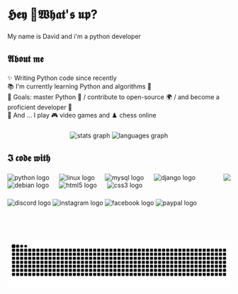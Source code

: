 <h1 align="left">𝕳𝖊𝖞 👾𝖂𝖍𝖆𝖙'𝖘 𝖚𝖕?</h1>

###

<p align="left">My name is David and i'm a python developer</p>

###

<h2 align="left">𝕬𝖇𝖔𝖚𝖙 𝖒𝖊</h2>

###

<p align="left">✨ Writing Python code since recently<br>📚 I'm currently learning Python and algorithms 🔧<br>🎯 Goals: master Python 🐍 / contribute to open-source 🌍 / and become a proficient developer 🚀<br>🎸 And ... I play 🎮 video games and ♟️ chess online</p>

###

<div align="center">
  <img src="https://github-readme-stats.vercel.app/api?username=GREND-LEARD&hide_title=false&hide_rank=false&show_icons=true&include_all_commits=true&count_private=true&disable_animations=false&theme=dracula&locale=en&hide_border=false" height="150" alt="stats graph"  />
  <img src="https://github-readme-stats.vercel.app/api/top-langs?username=GREND-LEARD&locale=en&hide_title=false&layout=compact&card_width=320&langs_count=5&theme=dracula&hide_border=false" height="150" alt="languages graph"  />
</div>

###

<h2 align="left">𝕴 𝖈𝖔𝖉𝖊 𝖜𝖎𝖙𝖍</h2>

###

<img align="right" height="150" src="https://cdn.dribbble.com/users/416610/screenshots/4801105/coding_desk_flat_vector_ui_ux_design_illustration_motion_animation_gif2.gif"  />

###

<div align="left">
  <img src="https://cdn.jsdelivr.net/gh/devicons/devicon/icons/python/python-original.svg" height="43" alt="python logo"  />
  <img width="15" />
  <img src="https://cdn.jsdelivr.net/gh/devicons/devicon/icons/linux/linux-original.svg" height="43" alt="linux logo"  />
  <img width="15" />
  <img src="https://cdn.jsdelivr.net/gh/devicons/devicon/icons/mysql/mysql-original.svg" height="43" alt="mysql logo"  />
  <img width="15" />
  <img src="https://cdn.jsdelivr.net/gh/devicons/devicon/icons/django/django-plain.svg" height="43" alt="django logo"  />
  <img width="15" />
  <img src="https://cdn.jsdelivr.net/gh/devicons/devicon/icons/debian/debian-original.svg" height="43" alt="debian logo"  />
  <img width="15" />
  <img src="https://cdn.jsdelivr.net/gh/devicons/devicon/icons/html5/html5-original.svg" height="43" alt="html5 logo"  />
  <img width="15" />
  <img src="https://cdn.jsdelivr.net/gh/devicons/devicon/icons/css3/css3-original.svg" height="43" alt="css3 logo"  />
</div>

###

<div align="left">
  <img src="https://raw.githubusercontent.com/maurodesouza/profile-readme-generator/master/src/assets/icons/social/discord/default.svg" width="52" height="40" alt="discord logo"  />
  <img src="https://raw.githubusercontent.com/maurodesouza/profile-readme-generator/master/src/assets/icons/social/instagram/default.svg" width="52" height="40" alt="instagram logo"  />
  <img src="https://raw.githubusercontent.com/maurodesouza/profile-readme-generator/master/src/assets/icons/social/facebook/default.svg" width="52" height="40" alt="facebook logo"  />
  <img src="https://raw.githubusercontent.com/maurodesouza/profile-readme-generator/master/src/assets/icons/social/paypal/default.svg" width="52" height="40" alt="paypal logo"  />
</div>

###

<br clear="both">

<img src="https://raw.githubusercontent.com/GREND-LEARD/GREND-LEARD/output/snake.svg" alt="Snake animation" />

###
